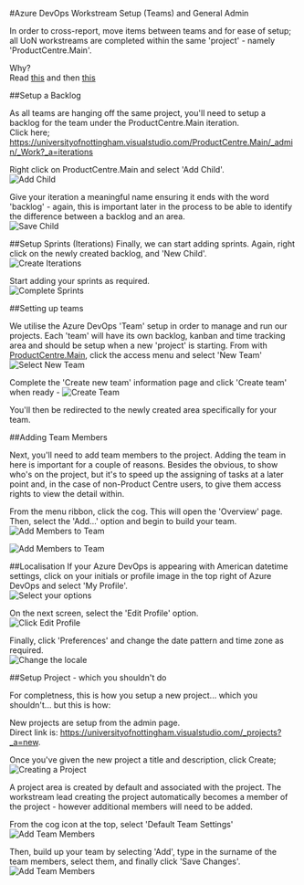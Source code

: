 #Azure DevOps Workstream Setup (Teams) and General Admin


In order to cross-report, move items between teams and for ease of setup; all UoN workstreams are completed within the same 'project' - namely 'ProductCentre.Main'. 

Why?  
Read 
[this](http://geekswithblogs.net/Optikal/archive/2013/09/05/153944.aspx) and then [this](https://nkdagility.com/one-team-project/)


##Setup a Backlog

As all teams are hanging off the same project, you'll need to setup a backlog for the team under the ProductCentre.Main iteration.  
Click here; https://universityofnottingham.visualstudio.com/ProductCentre.Main/_admin/_Work?_a=iterations

Right click on ProductCentre.Main and select 'Add Child'.  
![Add Child](./images/CreateBacklog.PNG "Add Child") 

Give your iteration a meaningful name ensuring it ends with the word 'backlog' - again, this is important later in the process to be able to identify the difference between a backlog and an area.   
![Save Child](./images/CreateBacklog1.PNG "Save Child") 

##Setup Sprints (Iterations)
Finally, we can start adding sprints.  Again, right click on the newly created backlog, and 'New Child'.  
![Create Iterations](./images/CreateBacklog2.PNG "Create Iterations") 

Start adding your sprints as required.   
![Complete Sprints](./images/CreateBacklog3.PNG "Complete Sprints") 



##Setting up teams

We utilise the Azure DevOps 'Team' setup in order to manage and run our projects.  Each 'team' will have its own backlog, kanban and time tracking area and should be setup when a new 'project' is starting. 
From with [ProductCentre.Main](https://universityofnottingham.visualstudio.com/ProductCentre.Main), click the access menu and select 'New Team' 
![Select New Team](./images/CreateTeam.PNG "Select New Team") 

Complete the 'Create new team' information page and click 'Create team' when ready - 
![Create Team](./images/CreateTeam1.PNG "Create Team") 

You'll then be redirected to the newly created area specifically for your team.  

##Adding Team Members

Next, you'll need to add team members to the project.  Adding the team in here is important for a couple of reasons.  Besides the obvious, to show who's on the project, but it's to speed up the assigning of tasks at a later point and, in the case of non-Product Centre users, to give them access rights to view the detail within.  

From the menu ribbon, click the cog.  This will open the 'Overview' page.  Then, select the 'Add...' option and begin to build your team. 
![Add Members to Team](./images/CreateTeam2.PNG "Add Members to Team") 


![Add Members to Team](./images/CreateTeam3.PNG "Add Members to Team") 



##Localisation
If your Azure DevOps is appearing with American datetime settings, click on your initials or profile image in the top right of Azure DevOps and select 'My Profile'.  
![Select your options](./images/Localisation1.PNG "Select your options") 

On the next screen, select the 'Edit Profile' option.  
![Click Edit Profile](./images/Localisation2.PNG "Click Edit Profile") 

Finally, click 'Preferences' and change the date pattern and time zone as required.  
![Change the locale](./images/Localisation3.PNG "Change the locale") 

##Setup Project - which you shouldn't do 

For completness, this is how you setup a new project... which you shouldn't... but this is how: 

New projects are setup from the admin page.  
Direct link is: https://universityofnottingham.visualstudio.com/_projects?_a=new.

Once you've given the new project a title and description, click Create; 
![Creating a Project](./images/CreateProject1.PNG "Creating a Project") 

A project area is created by default and associated with the project.  The workstream lead creating the project automatically becomes a member of the project - however additional members will need to be added.

From the cog icon at the top, select 'Default Team Settings'  
![Add Team Members](./images/CreateProject2.PNG "Add Team Members") 

Then, build up your team by selecting 'Add', type in the surname of the team members, select them, and finally click 'Save Changes'.  
![Add Team Members](./images/CreateProject3.PNG "Add Team Members") 

